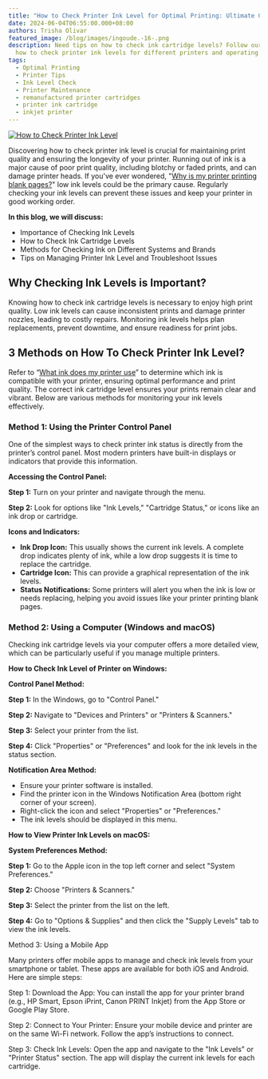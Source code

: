 ```yaml
---
title: "How to Check Printer Ink Level for Optimal Printing: Ultimate Guide"
date: 2024-06-04T06:55:00.000+08:00
authors: Trisha Olivar
featured_image: /blog/images/ingoude.-16-.png
description: Need tips on how to check ink cartridge levels? Follow our guide on
  how to check printer ink levels for different printers and operating systems.
tags:
  - Optimal Printing
  - Printer Tips
  - Ink Level Check
  - Printer Maintenance
  - remanufactured printer cartridges
  - printer ink cartridge
  - inkjet printer
---
```

[![How to Check Printer Ink Level](/blog/images/ingoude.-16-.png "How to Check Printer Ink Level for Optimal Printing")](/blog/images/ingoude.-16-.png)

Discovering how to check printer ink level is crucial for maintaining print quality and ensuring the longevity of your printer. Running out of ink is a major cause of poor print quality, including blotchy or faded prints, and can damage printer heads. If you've ever wondered, "[Why is my printer printing blank pages?](https://www.compandsave.com/why-is-my-printer-printing-blank-pages-guide)" low ink levels could be the primary cause. Regularly checking your ink levels can prevent these issues and keep your printer in good working order.

**In this blog, we will discuss:**

* Importance of Checking Ink Levels
* How to Check Ink Cartridge Levels
* Methods for Checking Ink on Different Systems and Brands
* Tips on Managing Printer Ink Level and Troubleshoot Issues

## Why Checking Ink Levels is Important?

Knowing how to check ink cartridge levels is necessary to enjoy high print quality. Low ink levels can cause inconsistent prints and damage printer nozzles, leading to costly repairs. Monitoring ink levels helps plan replacements, prevent downtime, and ensure readiness for print jobs. 

## 3 Methods on How To Check Printer Ink Level?

Refer to “[What ink does my printer use](https://www.compandsave.com/what-ink-does-my-printer-use)” to determine which ink is compatible with your printer, ensuring optimal performance and print quality. The correct ink cartridge level ensures your prints remain clear and vibrant. Below are various methods for monitoring your ink levels effectively.

### Method 1: Using the Printer Control Panel

One of the simplest ways to check printer ink status is directly from the printer’s control panel. Most modern printers have built-in displays or indicators that provide this information.

**Accessing the Control Panel:** 

**Step 1:** Turn on your printer and navigate through the menu.

**Step 2:** Look for options like "Ink Levels," "Cartridge Status," or icons like an ink drop or cartridge.

**Icons and Indicators:**

* **Ink Drop Icon:** This usually shows the current ink levels. A complete drop indicates plenty of ink, while a low drop suggests it is time to replace the cartridge.
* **Cartridge Icon:** This can provide a graphical representation of the ink levels.
* **Status Notifications:** Some printers will alert you when the ink is low or needs replacing, helping you avoid issues like your printer printing blank pages.

### Method 2: Using a Computer (Windows and macOS)

Checking ink cartridge levels via your computer offers a more detailed view, which can be particularly useful if you manage multiple printers.

**How to Check Ink Level of Printer on Windows:**

**Control Panel Method:**

**Step 1:** In the Windows, go to "Control Panel."

**Step 2:** Navigate to "Devices and Printers" or "Printers & Scanners."

**Step 3:** Select your printer from the list.

**Step 4:** Click "Properties" or "Preferences" and look for the ink levels in the status section.

**Notification Area Method:**

* Ensure your printer software is installed.
* Find the printer icon in the Windows Notification Area (bottom right corner of your screen).
* Right-click the icon and select "Properties" or "Preferences."
* The ink levels should be displayed in this menu.

**How to View Printer Ink Levels on macOS:**

**System Preferences Method:**

**Step 1:** Go to the Apple icon in the top left corner and select "System Preferences."

**Step 2:** Choose "Printers & Scanners."

**Step 3:** Select the printer from the list on the left.

**Step 4:** Go to "Options & Supplies" and then click the "Supply Levels" tab to view the ink levels.

Method 3: Using a Mobile App

Many printers offer mobile apps to manage and check ink levels from your smartphone or tablet. These apps are available for both iOS and Android. Here are simple steps:

Step 1: Download the App: You can install the app for your printer brand (e.g., HP Smart, Epson iPrint, Canon PRINT Inkjet) from the App Store or Google Play Store.

Step 2: Connect to Your Printer: Ensure your mobile device and printer are on the same Wi-Fi network. Follow the app’s instructions to connect.

Step 3: Check Ink Levels: Open the app and navigate to the "Ink Levels" or "Printer Status" section. The app will display the current ink levels for each cartridge.
